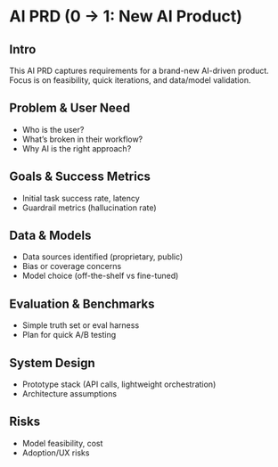 # AI PRD (0 → 1: New AI Product)

## Intro
This AI PRD captures requirements for a brand-new AI-driven product. Focus is on feasibility, quick iterations, and data/model validation.

## Problem & User Need
- Who is the user?
- What’s broken in their workflow?
- Why AI is the right approach?

## Goals & Success Metrics
- Initial task success rate, latency
- Guardrail metrics (hallucination rate)

## Data & Models
- Data sources identified (proprietary, public)
- Bias or coverage concerns
- Model choice (off-the-shelf vs fine-tuned)

## Evaluation & Benchmarks
- Simple truth set or eval harness
- Plan for quick A/B testing

## System Design
- Prototype stack (API calls, lightweight orchestration)
- Architecture assumptions

## Risks
- Model feasibility, cost
- Adoption/UX risks
